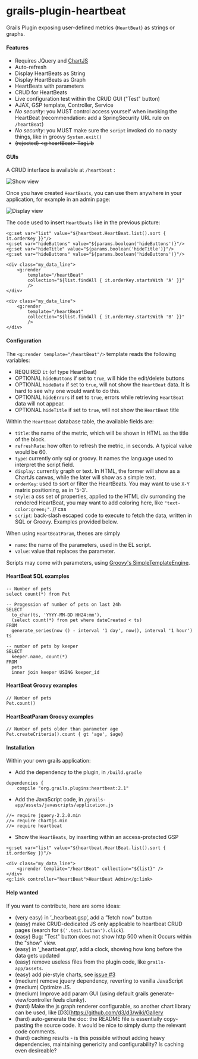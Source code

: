 # grails-plugin-heartbeat

Grails Plugin exposing user-defined metrics (`HeartBeat`) as strings or graphs.

#### Features

* Requires JQuery and [ChartJS](http://www.chartjs.org)
* Auto-refresh
* Display HeartBeats as String
* Display HeartBeats as Graph
* HeartBeats with parameters
* CRUD for HeartBeats
* Live configuration test within the CRUD GUI ("Test" button)
* AJAX, GSP template, Controller, Service
* _No security_: you MUST control access yourself when invoking the HeartBeat (recommendation: add a SpringSecurity URL rule on `/heartBeat`)
* _No security_: you MUST make sure the `script` invoked do no nasty things, like in groovy `System.exit()` 
* ~~(rejected) &lt;g:heartBeat&gt; TagLib~~

#### GUIs

A CRUD interface is available at `/heartbeat` :

![Show view](https://raw.githubusercontent.com/igorrosenberg/grails-plugin-heartbeat/documentation/show.png)

Once you have created `HeartBeats`, you can use them anywhere in your application, for example in an admin page: 

![Display view](https://raw.githubusercontent.com/igorrosenberg/grails-plugin-heartbeat/documentation/display.png)

The code used to insert `HeartBeats` like in the previous picture:

```
<g:set var="list" value="${heartbeat.HeartBeat.list().sort { it.orderKey }}"/>
<g:set var="hideButtons" value="${params.boolean('hideButtons')}"/>
<g:set var="hideTitle" value="${params.boolean('hideTitle')}"/>
<g:set var="hideButtons" value="${params.boolean('hideButtons')}"/>

<div class="my_data_line">
    <g:render 
        template="/heartBeat" 
        collection="${list.findAll { it.orderKey.startsWith 'A' }}"
        />
</div>

<div class="my_data_line">
    <g:render 
        template="/heartBeat" 
        collection="${list.findAll { it.orderKey.startsWith 'B' }}"
        />
</div>
```

#### Configuration

The `<g:render template="/heartBeat"/>` template reads the following variables:
- REQUIRED `it` (of type HeartBeat)
- OPTIONAL `hideButtons` if set to `true`, will hide the edit/delete buttons
- OPTIONAL `hideData` if set to `true`, will not show the `HeartBeat` data. It is hard to see why one would want to do this.
- OPTIONAL `hideErrors` if set to `true`, errors while retrieving `HeartBeat` data will not appear.
- OPTIONAL `hideTitle` if set to `true`, will not show the `HeartBeat` title

Within the `HeartBeat` database table, the available fields are:

* `title`: the name of the metric, which will be shown in HTML as the title of the block.
* `refreshRate`: how often to refresh the metric, in seconds. A typical value would be 60.
* `type`: currently only sql or groovy. It names the language used to interpret the script field.
* `display`: currently graph or text. In HTML, the former will show as a ChartJs canvas, while the later will show as a simple text.
* `orderKey`: used to sort or filter the HeartBeats. You may want to use `X-Y` matrix positioning, as in '5-3'. 
* `style`: a css set of properties, applied to the HTML div surronding the rendered HeartBeat, you may want to add coloring here, like `"text-color:green;"`.      // css
* `script`: back-slash escaped code to execute to fetch the data, written in SQL or Groovy. Examples provided below.

When using `HeartBeatParam`, theses are simply 
* `name`: the name of the parameters, used in the EL script. 
* `value`: value that replaces the parameter.

Scripts may come with parameters, using [Groovy's SimpleTemplateEngine](http://docs.groovy-lang.org/latest/html/documentation/template-engines.html#_simpletemplateengine).


#### HeartBeat SQL examples

```
-- Number of pets
select count(*) from Pet
```

```
-- Progession of number of pets on last 24h   
SELECT 
  to_char(ts, 'YYYY-MM-DD HH24:mm'),
  (select count(*) from pet where dateCreated < ts)
FROM
  generate_series(now () - interval '1 day', now(), interval '1 hour') ts
```

```
-- number of pets by keeper
SELECT 
  keeper.name, count(*)
FROM
  pets 
  inner join keeper USING keeper_id
```

#### HeartBeat Groovy examples

```
// Number of pets
Pet.count()
```


#### HeartBeatParam Groovy examples

```
// Number of pets older than parameter age
Pet.createCriteria().count { gt 'age', $age}
```

#### Installation

Within your own grails application:

* Add the dependency to the plugin, in `/build.gradle`
```
dependencies {
    compile "org.grails.plugins:heartbeat:2.1"
```

* Add the JavaScript code, in `/grails-app/assets/javascripts/application.js`
```
//= require jquery-2.2.0.min
//= require chartjs.min
//= require heartbeat
```

* Show the `HeartBeats`, by inserting within an access-protected GSP
```
<g:set var="list" value="${heartbeat.HeartBeat.list().sort { it.orderKey }}"/>

<div class="my_data_line">
    <g:render template="/heartBeat" collection="${list}" />
</div>
<g:link controller="heartBeat">HeartBeat Admin</g:link>
```



#### Help wanted

If you want to contribute, here are some ideas:

* (very easy) in ‘_hearbeat.gsp‘, add a ”fetch now" button
* (easy) make CRUD-dedicated JS only applicable to heartbeat CRUD pages (search for `$('.test.button').click`).
* (easy) Bug: "Test" button does not show http 500 when it Occurs within the "show" view.
* (easy) in ‘_heartbeat.gsp‘, add a clock, showing how long before the data gets updated
* (easy) remove useless files from the plugin code, like `grails-app/assets`.
* (easy) add pie-style charts, see [issue #3](https://github.com/igorrosenberg/grails-plugin-heartbeat/issues/3)
* (medium) remove jquery dependency, reverting to vanilla JavaScript
* (medium) Optimize JS.
* (medium) Improve add param GUI (using default grails generate-view/controller feels clunky).
* (hard) Make the js graph renderer configurable, so another chart library can be used, like [D3](https://github.com/d3/d3/wiki/Gallery
* (hard) auto-generate the doc: the README file is essentially copy-pasting the source code. It would be nice to simply dump the relevant code comments.
* (hard) caching results - is this possible without adding heavy dependencies, maintaining genericity and configurability? Is caching even desireable?

